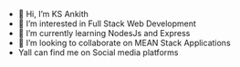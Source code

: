- 👋 Hi, I’m KS Ankith 
- 👀 I’m interested in Full Stack Web Development
- 🌱 I’m currently learning NodesJs and Express
- 💞️ I’m looking to collaborate on MEAN Stack Applications
-    Yall can find me on Social media platforms

<!---
KS-Cypher/KS-Cypher is a ✨ special ✨ repository because its `README.md` (this file) appears on your GitHub profile.
You can click the Preview link to take a look at your changes.
--->
